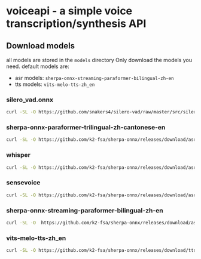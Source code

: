 # voiceapi - a simple voice transcription/synthesis API

## Download models
all models are stored in the `models` directory
Only download the models you need. default models are:
- asr models: `sherpa-onnx-streaming-paraformer-bilingual-zh-en`
- tts models: `vits-melo-tts-zh_en`


### silero_vad.onnx
```bash
curl -SL -O https://github.com/snakers4/silero-vad/raw/master/src/silero_vad/data/silero_vad.onnx
```
### sherpa-onnx-paraformer-trilingual-zh-cantonese-en
```bash
curl -SL -O https://github.com/k2-fsa/sherpa-onnx/releases/download/asr-models/sherpa-onnx-paraformer-trilingual-zh-cantonese-en.tar.bz2
```
### whisper
```bash
curl -SL -O https://github.com/k2-fsa/sherpa-onnx/releases/download/asr-models/sherpa-onnx-whisper-tiny.en.tar.bz2
```
### sensevoice
```bash
curl -SL -O https://github.com/k2-fsa/sherpa-onnx/releases/download/asr-models/sherpa-onnx-sense-voice-zh-en-ja-ko-yue-2024-07-17.tar.bz2
```

### sherpa-onnx-streaming-paraformer-bilingual-zh-en
```bash
curl -SL -O  https://github.com/k2-fsa/sherpa-onnx/releases/download/asr-models/sherpa-onnx-streaming-paraformer-bilingual-zh-en.tar.bz2
```
### vits-melo-tts-zh_en
```bash
curl -SL -O https://github.com/k2-fsa/sherpa-onnx/releases/download/tts-models/vits-melo-tts-zh_en.tar.bz2
```